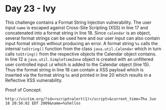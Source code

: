# Day 23 - Ivy

This challenge contains a Format String Injection vulnerability. The
user input `name` is escaped against Cross-Site Scripting (XSS) in line
17 and concatenated into a format string in line 18. Since `calendar` is
an object, several format strings can be used here and our user input
can also contain input format strings without producing an error. A
format string `%s` calls the internal `toString()` function from the
class `java.util.Calendar` which in turn calls `toString()` from the
respective objects the Calendar object contains. In line 12 a
`java.util.SimpleTimeZone` object is created with an unfiltered user
controlled input `id` which is added to the Calendar object (line 15).
Thus the format string in line 18 can contain a XSS payload which is
inserted via the format string `%s` and printed in line 20 which results
in a Reflective XSS vulnerability.

Proof of Concept:

```
http://victim.org/?id=<script>alert(1)</script>&current_time=Thu Jun 18 20:56:02 EDT 2009&name=%shellos
```
